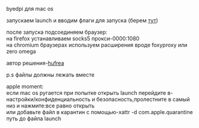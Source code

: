 byedpi для mac os<br>

запускаем launch и вводим флаги для запуска (берем <a href="https://github.com/hufrea/byedpi">тут</a>)<br>

после запуска подсоединяем браузер:<br>
на firefox устанавливаем socks5 прокси-0000:1080<br>
на chromium браузерах используем расширения вроде foxyproxy или zero omega<br>

автор решения-<a href="https://github.com/hufrea">hufrea</a><br>

p.s файлы должны лежать вместе<br>

apple moment:<br>
если  mac os ругается при попытке открыть launch перейдите в-настройки/конфиденциальность и безопасность,пролестните в самый низ и нажмите:все равно открыть<br>
или добавьте файл в карантин с помощью-xattr -d com.apple.quarantine путь до файла launch
